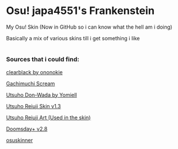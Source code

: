 # Osu! japa4551's Frankenstein
My Osu! Skin (Now in GitHub so i can know what the hell am i doing)
 
Basically a mix of various skins till i get something i like

#
### Sources that i could find:

[clearblack by ononokie](https://osuskins.net/skin/lwteH8H)

[Gachimuchi Scream](https://youtu.be/qPJvGMYxDPs?t=39)

[Utsuho Don-Wada by Yomiell](https://osu.ppy.sh/community/forums/topics/36001?n=270)

[Utsuho Reiuji Skin v1.3](https://osu.ppy.sh/community/forums/topics/29514)

[Utsuho Reiuji Art (Used in the skin)](https://safebooru.org/index.php?page=post&s=view&id=613932)

[Doomsday+ v2.8](https://osuskins.net/skin/jkMTSqK)

[osuskinner](https://osuskinner.com/)
